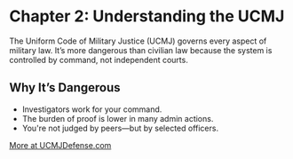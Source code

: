 # Chapter 2: Understanding the UCMJ

The Uniform Code of Military Justice (UCMJ) governs every aspect of military law. It’s more dangerous than civilian law because the system is controlled by command, not independent courts.

## Why It’s Dangerous

- Investigators work for your command.
- The burden of proof is lower in many admin actions.
- You're not judged by peers—but by selected officers.

[More at UCMJDefense.com](https://ucmjdefense.com)
